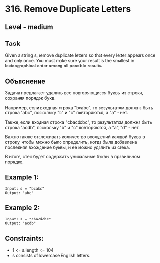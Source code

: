 # 316. Remove Duplicate Letters


## Level - medium


## Task
Given a string s, remove duplicate letters so that every letter appears once and only once. You must make sure your result is
the smallest in lexicographical order
among all possible results.


## Объяснение
Задача предлагает удалить все повторяющиеся буквы из строки, сохраняя порядок букв.

Например, если входная строка "bcabc", то результатом должна быть строка "abc", поскольку "b" и "c" повторяются, 
а "a" - нет.

Также, если входная строка "cbacdcbc", то результатом должна быть строка "acdb", 
поскольку "b" и "c" повторяются, а "a", "d" - нет.

Важно также отслеживать количество вхождений каждой буквы в строку, чтобы можно было определить, 
когда была добавлена последняя вхождение буквы, и ее можно удалить из стека.

В итоге, стек будет содержать уникальные буквы в правильном порядке.


## Example 1:
````
Input: s = "bcabc"
Output: "abc"
````


## Example 2:
````
Input: s = "cbacdcbc"
Output: "acdb"
````


## Constraints:
- 1 <= s.length <= 104
- s consists of lowercase English letters.